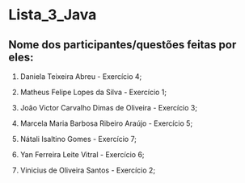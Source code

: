 # Lista_3_Java
## Nome dos participantes/questões feitas por eles:

1. Daniela Teixeira Abreu - Exercício 4;

2. Matheus Felipe Lopes da Silva  - Exercício 1;

3. João Victor Carvalho Dimas de Oliveira  - Exercício 3;

4. Marcela Maria Barbosa Ribeiro Araújo - Exercício 5;

5. Nátali Isaltino Gomes  - Exercício 7;

6. Yan Ferreira Leite Vitral - Exercício 6;

7. Vinicius de Oliveira Santos  - Exercício 2;
